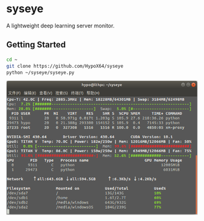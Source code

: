 # syseye
A lightweight deep learning server monitor.
## Getting Started
```bash
cd ~
git clone https://github.com/HypoX64/syseye
python ~/syseye/syseye.py
```
![image](./example.png)